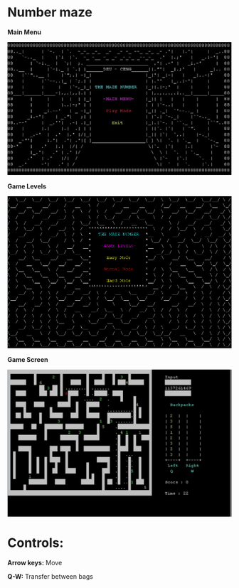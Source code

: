# Number maze

**Main Menu**

![Main Menu](https://github.com/creatornadiran/number_maze/blob/main/images/Picture1.png?raw=true)

**Game Levels**

![GameScreen](https://github.com/creatornadiran/number_maze/blob/main/images/Picture2.png?raw=true)

**Game Screen**

![GameScreen](https://github.com/creatornadiran/number_maze/blob/main/images/Picture3.png?raw=true)



# Controls:

**Arrow keys:** Move

**Q-W:** Transfer between bags

